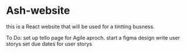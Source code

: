 # Ash-website

<p>this is a React website that will be used for a tintting busness.</p>

<p>To Do: 
  <nl>
    set up tello page for Agile aproch.
    start a figma design
    write user storys
    set due dates for user storys
  </nl>
</p>
